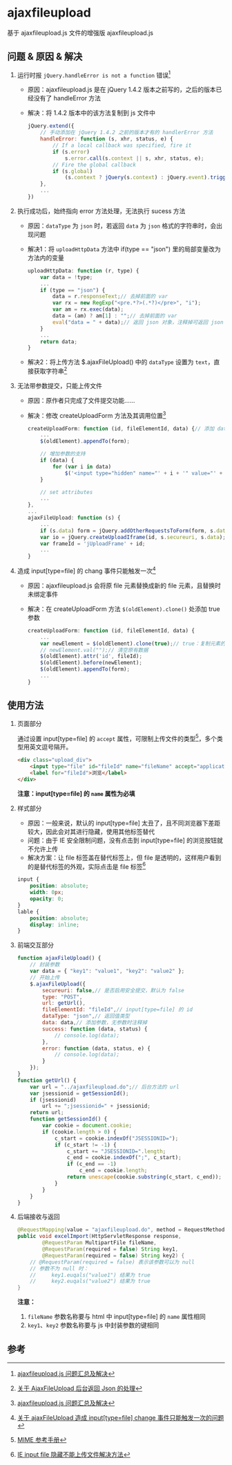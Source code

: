 # ajaxfileupload

基于 ajaxfileupload.js 文件的增强版 ajaxfileupload.js

## 问题 & 原因 & 解决

1. 运行时报 `jQuery.handleError is not a function` 错误[^1]

    * 原因：ajaxfileupload.js 是在 jQuery 1.4.2 版本之前写的，之后的版本已经没有了 handleError 方法

    * 解决：将 1.4.2 版本中的该方法复制到 js 文件中

        ```javascript
        jQuery.extend({
            // 手动添加在 jQuery 1.4.2 之前的版本才有的 handlerError 方法
            handleError: function (s, xhr, status, e) {
                // If a local callback was specified, fire it
                if (s.error)
                    s.error.call(s.context || s, xhr, status, e);
                // Fire the global callback
                if (s.global)
                    (s.context ? jQuery(s.context) : jQuery.event).trigger("ajaxError", [xhr, s, e]);
            },
            ...
        })
        ```

2. 执行成功后，始终指向 error 方法处理，无法执行 sucess 方法

    * 原因：`dataType` 为 `json` 时，若返回 `data` 为 `json` 格式的字符串时，会出现问题

    * 解决1：将 `uploadHttpData` 方法中 if(type == "json") 里的局部变量改为方法内的变量

        ```javascript
        uploadHttpData: function (r, type) {
            var data = !type;
            ...
            if (type == "json") {
                data = r.responseText;// 去掉前面的 var
                var rx = new RegExp("<pre.*?>(.*?)</pre>", "i");
                var am = rx.exec(data);
                data = (am) ? am[1] : "";// 去掉前面的 var
                eval("data = " + data);// 返回 json 对象，注释掉可返回 json 格式的字符串
            }
            ...
            return data;
        }
        ```

    * 解决2：将上传方法 $.ajaxFileUpload() 中的 `dataType` 设置为 `text`，直接获取字符串[^2]

3. 无法带参数提交，只能上传文件

    * 原因：原作者只完成了文件提交功能……

    * 解决：修改 createUploadForm 方法及其调用位置[^1]

        ```javascript
        createUploadForm: function (id, fileElementId, data) {// 添加 data 参数
            ...
            $(oldElement).appendTo(form);

            // 增加参数的支持
            if (data) {
                for (var i in data)
                    $('<input type="hidden" name="' + i + '" value="' + data[i] + '" />').appendTo(form);
            }

            // set attributes
            ...
        },
        ...
        ajaxFileUpload: function (s) {
            ...
            if (s.data) form = jQuery.addOtherRequestsToForm(form, s.data);
            var io = jQuery.createUploadIframe(id, s.secureuri, s.data);// 添加传入参数 s.data
            var frameId = 'jUploadFrame' + id;
            ...
        }
        ```

4. 造成 input[type=file] 的 chang 事件只能触发一次[^3]

    * 原因：ajaxfileupload.js 会将原 file 元素替换成新的 file 元素，且替换时未绑定事件

    * 解决：在 createUploadForm 方法 `$(oldElement).clone()` 处添加 true 参数

        ```javascript
        createUploadForm: function (id, fileElementId, data) {
            ...
            var newElement = $(oldElement).clone(true);// true：复制元素的同时复制事件
            // newElement.val("");// 清空原有数据
            $(oldElement).attr('id', fileId);
            $(oldElement).before(newElement);
            $(oldElement).appendTo(form);
            ...
        }
        ```

## 使用方法

1. 页面部分

    通过设置 input[type=file] 的 `accept` 属性，可限制上传文件的类型[^4]，多个类型用英文逗号隔开。

    ```html
    <div class="upload_div">
        <input type="file" id="fileId" name="fileName" accept="application/vnd.ms-excel,application/vnd.openxmlformats-officedocument.spreadsheetml.sheet" />
        <label for="fileId">浏览</label>
    </div>
    ```

    **注意：input[type=file] 的 `name` 属性为必填**

2. 样式部分

    * 原因：一般来说，默认的 input[type=file] 太丑了，且不同浏览器下差距较大，因此会对其进行隐藏，使用其他标签替代
    * 问题：由于 IE 安全限制问题，没有点击到 input[type=file] 的浏览按钮就不允许上传
    * 解决方案：让 file 标签盖在替代标签上，但 file 是透明的，这样用户看到的是替代标签的外观，实际点击是 file 标签[^5]

    ```css
    input {
        position: absolute;
        width: 0px;
        opacity: 0;
    }
    lable {
        position: absolute;
        display: inline;
    }
    ```

3. 前端交互部分

    ```javascript
    function ajaxFileUpload() {
        // 封装参数
        var data = { "key1": "value1", "key2": "value2" };
        // 开始上传
        $.ajaxFileUpload({
            secureuri: false,// 是否启用安全提交，默认为 false
            type: "POST",
            url: getUrl(),
            fileElementId: "fileId",// input[type=file] 的 id
            dataType: "json",// 返回值类型
            data: data,// 添加参数，无参数时注释掉
            success: function (data, status) {
                // console.log(data);
            },
            error: function (data, status, e) {
                // console.log(data);
            }
        });
    }
    function getUrl() {
        var url = "../ajaxfileupload.do";// 后台方法的 url
        var jsessionid = getSessionId();
        if (jsessionid)
            url += ";jsessionid=" + jsessionid;
        return url;
        function getSessionId() {
            var cookie = document.cookie;
            if (cookie.length > 0) {
                c_start = cookie.indexOf("JSESSIONID=");
                if (c_start != -1) {
                    c_start += "JSESSIONID=".length;
                    c_end = cookie.indexOf(";", c_start);
                    if (c_end == -1)
                        c_end = cookie.length;
                    return unescape(cookie.substring(c_start, c_end));
                }
            }
        }
    }
    ```

4. 后端接收与返回

    ```java
    @RequestMapping(value = "ajaxfileupload.do", method = RequestMethod.POST)
    public void excelImport(HttpServletResponse response,
            @RequestParam MultipartFile fileName,
            @RequestParam(required = false) String key1,
            @RequestParam(required = false) String key2) {
        // @RequestParam(required = false) 表示该参数可以为 null
        // 参数不为 null 时：
        //     key1.euqals("value1") 结果为 true
        //     key2.euqals("value2") 结果为 true
    }
    ```

    **注意：**
    1. `fileName` 参数名称要与 html 中 input[type=file] 的 `name` 属性相同
    2. `key1`、`key2` 参数名称要与 js 中封装参数的键相同

## 参考

[^1]: [ajaxfileupload.js 问题汇总及解决](https://blog.yadgen.com/?p=970)

[^2]: [关于 AjaxFileUpload 后台返回 Json 的处理](https://blog.csdn.net/gisredevelopment/article/details/29869109)

[^3]: [关于 ajaxFileUpload 造成 input[type=file] change 事件只能触发一次的问题](https://blog.csdn.net/sinat_34930640/article/details/77368681)

[^4]: [MIME 参考手册](http://www.w3school.com.cn/media/media_mimeref.asp)

[^5]: [IE input file 隐藏不能上传文件解决方法](http://www.qttc.net/201305334.html)